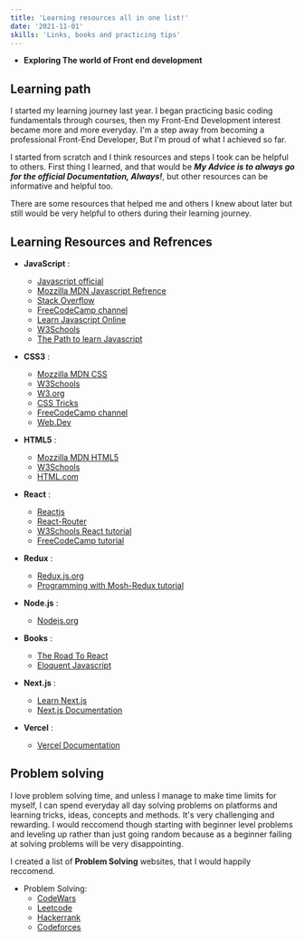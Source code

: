 ```yaml
---
title: 'Learning resources all in one list!'
date: '2021-11-01'
skills: 'Links, books and practicing tips'
---
```

-  **Exploring The world of Front end development**

**Learning path**
  --- 

I started my learning journey last year. I began practicing basic coding fundamentals through courses, then my Front-End Development interest became more and more everyday. I'm a step away from becoming a professional Front-End Developer, But I'm proud of what I achieved so far.

I started from scratch and I think resources and steps I took can be helpful to others. First thing I learned, and that would be   **_My Advice is to always go for the official Documentation, Always!_**, but other resources can be informative and helpful too.

There are some resources that helped me and others I knew about later but still would be very helpful to others during their learning journey.

**Learning Resources and Refrences**
  --- 

- **JavaScript** :
  - [Javascript official](https://www.javascript.com/)
  - [Mozzilla MDN Javascript Refrence](https://developer.mozilla.org/en-US/docs/Web/JavaScript/Reference)
  - [Stack Overflow](https://stackoverflow.com/questions/tagged/javascript)
  - [FreeCodeCamp channel](https://www.youtube.com/c/Freecodecamp/videos)
  - [Learn Javascript Online](https://learnjavascript.online/)
  - [W3Schools](https://www.w3schools.com/js/default.asp)
  - [The Path to learn Javascript](https://www.yonisfy.com/my-path-to-learn/path/javascript)

- **CSS3** :
  - [Mozzilla MDN CSS](https://developer.mozilla.org/en-US/docs/Learn/CSS)
  - [W3Schools](https://www.w3schools.com/css/)
  - [W3.org](https://www.w3.org/TR/2001/WD-css3-roadmap-20010523/)
  - [CSS Tricks](https://css-tricks.com/)
  - [FreeCodeCamp channel](https://www.youtube.com/c/Freecodecamp/videos)
  - [Web.Dev](https://web.dev/learn/css/)

- **HTML5** :
  - [Mozzilla MDN HTML5](https://developer.mozilla.org/en-US/docs/Glossary/HTML5)
  - [W3Schools](https://www.w3schools.com/html/)
  - [HTML.com](https://html.com/html5/)

- **React** :
  - [Reactjs](https://reactjs.org/)
  - [React-Router](https://reactrouter.com/)
  - [W3Schools React tutorial](https://www.w3schools.com/REACT/DEFAULT.ASP)
  - [FreeCodeCamp tutorial](https://www.freecodecamp.org/news/learn-react-js-in-this-free-7-hour-course/)

- **Redux** :
  - [Redux.js.org](https://redux.js.org/)
  - [Programming with Mosh-Redux tutorial](https://www.youtube.com/watch?v=poQXNp9ItL4)

- **Node.js** :
  - [Nodejs.org](https://nodejs.org/en/docs/guides/)

- **Books** :
  - [The Road To React](https://www.roadtoreact.com/)
  - [Eloquent Javascript](https://eloquentjavascript.net/)

- **Next.js** :
  - [Learn Next.js](https://nextjs.org/learn/basics/create-nextjs-app)
  - [Next.js Documentation](https://nextjs.org/docs)

- **Vercel** :
  - [Vercel Documentation](https://vercel.com/docs/concepts)


**Problem solving**
  --- 

I love problem solving time, and unless I manage to make time limits for myself, I can spend everyday all day solving problems on platforms and learning tricks, ideas, concepts and methods. It's very challenging and rewarding. I would reccomend though starting with beginner level problems and leveling up rather than just going random because as a beginner failing at solving problems will be very disappointing.

I created a list of **Problem Solving** websites, that I would happily reccomend.

- Problem Solving:
  - [CodeWars](https://www.codewars.com)
  - [Leetcode](https://www.Leetcode.com)
  - [Hackerrank](https://www.Hackerrank.com)
  - [Codeforces](https://www.Codeforces.com)
